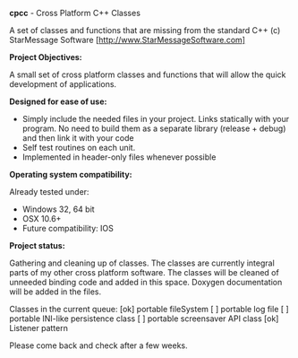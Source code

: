 **cpcc** - Cross Platform C++ Classes

A set of classes and functions that are missing from the standard C++
(c) StarMessage Software [http://www.StarMessageSoftware.com]


**Project Objectives:**

A small set of cross platform classes and functions that will allow the quick development of applications.

**Designed for ease of use:**

- Simply include the needed files in your project.
  Links statically with your program.
  No need to build them as a separate library (release + debug) and then link it with your code
- Self test routines on each unit.   
- Implemented in header-only files whenever possible

**Operating system compatibility:**

Already tested under:
- Windows 32, 64 bit
- OSX 10.6+
- Future compatibility: IOS

**Project status:**

Gathering and cleaning up of classes.
The classes are currently integral parts of my other cross platform software.
The classes will be cleaned of unneeded binding code and added in this space.
Doxygen documentation will be added in the files.

Classes in the current queue:
[ok] portable fileSystem
[  ] portable log file
[  ] portable INI-like persistence class
[  ] portable screensaver API class
[ok] Listener pattern

Please come back and check after a few weeks.


